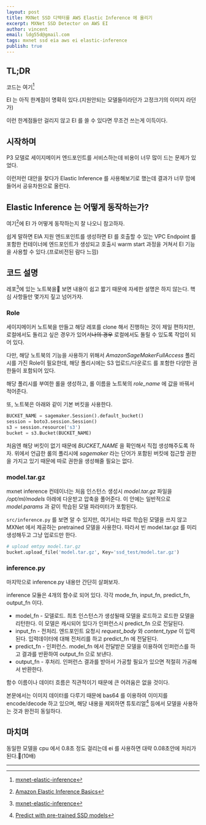```yaml
---
layout: post
title: MXNet SSD 디텍터를 AWS Elastic Inference 에 올리기
excerpt: MXNet SSD Detector on AWS EI
author: vincent
email: ldg55d@gmail.com
tags: mxnet ssd eia aws ei elastic-inference
publish: true
---
```


## TL;DR

코드는 여기[^1]

EI 는 아직 한계점이 명확히 있다.(지원안되는 모델들이라던가 고정크기의 이미지 라던가)

이런 한계점들만 걸리지 않고 EI 를 쓸 수 있다면 무조건 쓰는게 이득이다.

## 시작하며

P3 모델로 세이지메이커 엔드포인트를 서비스하는데 비용이 너무 많이 드는 문제가 있었다.

이런저런 대안을 찾다가 Elastic Inference 를 사용해보기로 했는데 결과가 너무 맘에 들어서 공유차원으로 올린다.

## Elastic Inference 는 어떻게 동작하는가?

여기[^2]에 EI 가 어떻게 동작하는지 잘 나오니 참고하자.

쉽게 말하면 EIA 지원 엔드포인트를 생성하면 EI 를 호출할 수 있는 VPC Endpoint 를 포함한 컨테이너에 엔드포인트가 생성되고 호출시 warm start 과정을 거쳐서 EI 기능을 사용할 수 있다.(프로비전된 람다 느낌)

## 코드 설명

레포[^1]에 있는 노트북을 보면 내용이 쉽고 짧기 때문에 자세한 설명은 하지 않는다. 핵심 사항들만 몇가지 짚고 넘어가자.

### Role

세이지메이커 노트북을 만들고 해당 레포를 clone 해서 진행하는 것이 제일 편하지만, 로컬에서도 돌리고 싶은 경우가 있어서~~나의 경우~~ 로컬에서도 돌릴 수 있도록 작업이 되어 있다.

다만, 해당 노트북의 기능을 사용하기 위해서 *AmazonSageMakerFullAccess* 폴리시를 가진 Role이 필요한데, 해당 폴리시에는 S3 업로드/다운로드 를 포함한 다양한 권한들이 포함되어 있다.

해당 폴리시를 부여한 롤을 생성하고, 롤 이름을 노트북의 *role_name* 에 값을 바꿔서 적어준다.

또, 노트북은 아래와 같이 기본 버킷을 사용한다.

```python
BUCKET_NAME = sagemaker.Session().default_bucket()
session = boto3.session.Session()
s3 = session.resource('s3')
bucket = s3.Bucket(BUCKET_NAME)
```

처음엔 해당 버킷이 없기 때문에 *BUCKET_NAME* 을 확인해서 직접 생성해주도록 하자. 위에서 언급한 롤의 폴리시에 *sagemaker* 라는 단어가 포함된 버킷에 접근할 권한을 가지고 있기 때문에 따로 권한을 생성해줄 필요는 없다.

### model.tar.gz

mxnet inference 컨테이너는 처음 인스턴스 생성시 *model.tar.gz* 파일을 */opt/ml/models* 아래에 다운받고 압축을 풀어준다. 이 안에는 일반적으로 *model.params* 과 같이 학습된 모델 파라미터가 포함된다. 

`src/inference.py` 를 보면 알 수 있지만, 여기서는 따로 학습된 모델을 쓰지 않고 MXNet 에서 제공하는 pretrained 모델을 사용한다. 따라서 빈 model.tar.gz 를 미리 생성해두고 그냥 업로드만 한다.

```python
# upload emtpy model.tar.gz
bucket.upload_file('model.tar.gz', Key='ssd_test/model.tar.gz')
```

### inference.py

마지막으로 inference.py 내용만 간단히 살펴보자.

inference 모듈은 4개의 함수로 되어 있다. 각각 mode_fn, input_fn, predict_fn, output_fn 이다.

* model_fn - 모델로드. 최초 인스턴스가 생성될때 모델을 로드하고 로드한 모델을 리턴한다. 이 모델은 캐시되어 있다가 인퍼런스시 predict_fn 으로 전달된다.
* input_fn - 전처리. 엔드포인트 요청시 *request_body* 와 *content_type* 이 입력된다. 입력데이터에 대해 전처리를 하고 predict_fn 에 전달된다.
* predict_fn - 인퍼런스. model_fn 에서 전달받은 모델을 이용하여 인퍼런스를 하고 결과를 반환하여 output_fn 으로 보낸다.
* output_fn - 후처리. 인퍼런스 결과를 받아서 가공할 필요가 있으면 적절히 가공해서 반환한다.

함수 이름이나 데이터 흐름은 직관적이기 때문에 큰 어려움은 없을 것이다.

본문에서는 이미지 데이터를 다루기 때문에 bas64 를 이용하여 이미지를 encode/decode 하고 있으며, 해당 내용을 제외하면 튜토리얼[^3] 등에서 모델을 사용하는 것과 완전히 동일하다.

## 마치며

동일한 모델을 cpu 에서 0.8초 정도 걸리는데 ei 를 사용하면 대략 0.08초안에 처리가 된다.(10배)

----
[^1]: [mxnet-elastic-inference](https://github.com/haandol/mxnet-elastic-inference)
[^2]: [Amazon Elastic Inference Basics](https://docs.aws.amazon.com/elastic-inference/latest/developerguide/basics.html)
[^3]: [Predict with pre-trained SSD models](https://gluon-cv.mxnet.io/build/examples_detection/demo_ssd.html)